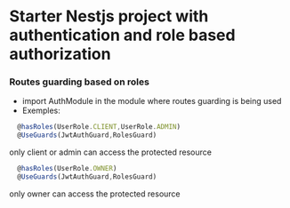 # Starter Nestjs project with authentication and role based authorization

### Routes guarding based on roles
* import AuthModule in the module where routes guarding is being used
* Exemples:
```ts
  @hasRoles(UserRole.CLIENT,UserRole.ADMIN)
  @UseGuards(JwtAuthGuard,RolesGuard)
```
only client or admin can access the protected resource
```ts
  @hasRoles(UserRole.OWNER)
  @UseGuards(JwtAuthGuard,RolesGuard)
```
only owner can access the protected resource

